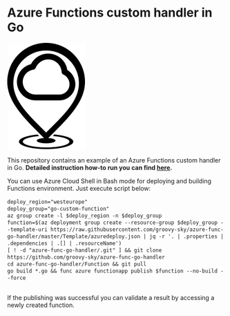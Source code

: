 # Azure Functions custom handler in Go

![](/logo.svg)

This repository contains an example of an Azure Functions custom handler in Go. **Detailed instruction how-to run you can find [here](https://github.com/groovy-sky/azure/tree/master/func-custom-handler-00#introduction).**

You can use Azure Cloud Shell in Bash mode for deploying and building Functions environment. Just execute script below:

```
deploy_region="westeurope"                                                                                    
deploy_group="go-custom-function"                                                                            
az group create -l $deploy_region -n $deploy_group                                                            
function=$(az deployment group create --resource-group $deploy_group --template-uri https://raw.githubusercontent.com/groovy-sky/azure-func-go-handler/master/Template/azuredeploy.json | jq -r '. | .properties | .dependencies | .[] | .resourceName')                                                     
[ ! -d "azure-func-go-handler/.git" ] && git clone https://github.com/groovy-sky/azure-func-go-handler        
cd azure-func-go-handler/Function && git pull                                                                 
go build *.go && func azure functionapp publish $function --no-build --force


```

If the publishing was successful you can validate a result by accessing a newly created function.


